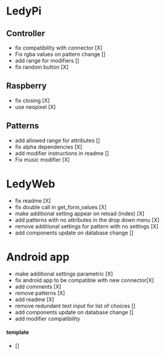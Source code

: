 # LedyPi

## Controller
- fix compatibility with connector [X]
- Fix rgba values on pattern change []
- add range for modifiers []
- fix random button [X]

## Raspberry
- fix closing [X]
- use neopixel [X]

## Patterns
- add allowed range for attributes []
- fix alpha dependencies [X]
- add modifier instructions in readme []
- Fix music modifier [X]

# LedyWeb
- fix readme [X]
- fix double call in get_form_values [X]
- make additional setting appear on reload (index) [X]
- add patterns with no attributes in the drop down menu [X]
- remove additional settings for pattern with no settings [X]
- add components update on database change []


# Android app
- make additional settings parametric [X]
- fix android app to be compatible with new connector[X]
- add comments [X]
- remove patterns [X]
- add readme [X]
- remove redundant text input for list of choices []
- add components update on database change []
- add modifier compatibility

#### template
- []
